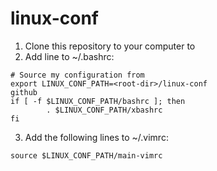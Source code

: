 # linux-conf

1. Clone this repository to your computer to <root-dir>
2. Add line to ~/.bashrc: 
```console
# Source my configuration from 
export LINUX_CONF_PATH=<root-dir>/linux-conf
github                                                                                   
if [ -f $LINUX_CONF_PATH/bashrc ]; then                                                                  
        . $LINUX_CONF_PATH/xbashrc                                                                        
fi 
```
3. Add the following lines to ~/.vimrc:<br/>
```console
source $LINUX_CONF_PATH/main-vimrc
```